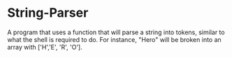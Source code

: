 # String-Parser
A program that uses a function that will parse a string into tokens, similar to what the shell is required to do.
For instance, "Hero" will be broken into an array with ['H','E', 'R', 'O'].
